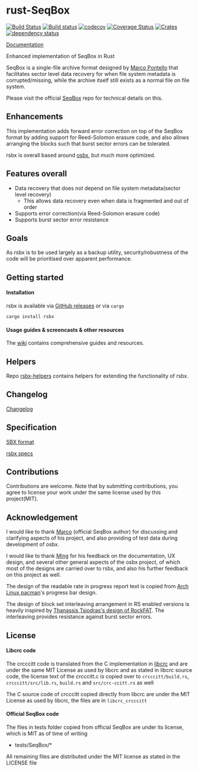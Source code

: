 # rust-SeqBox
[![Build Status](https://travis-ci.org/darrenldl/rust-SeqBox.svg?branch=master)](https://travis-ci.org/darrenldl/rust-SeqBox)
[![Build status](https://ci.appveyor.com/api/projects/status/ho6v99qysi9l8p6d?svg=true)](https://ci.appveyor.com/project/darrenldl/rust-seqbox)
[![codecov](https://codecov.io/gh/darrenldl/rust-SeqBox/branch/master/graph/badge.svg)](https://codecov.io/gh/darrenldl/rust-SeqBox)
[![Coverage Status](https://coveralls.io/repos/github/darrenldl/rust-SeqBox/badge.svg?branch=master)](https://coveralls.io/github/darrenldl/rust-SeqBox?branch=master)
[![Crates](https://img.shields.io/crates/v/rsbx.svg)](https://crates.io/crates/rsbx)
[![dependency status](https://deps.rs/repo/github/darrenldl/rsbx/status.svg)](https://deps.rs/repo/github/darrenldl/rsbx)

[Documentation](https://github.com/darrenldl/rust-SeqBox/wiki)

Enhanced implementation of SeqBox in Rust

SeqBox is a single-file archive format designed by [Marco Pontello](https://github.com/MarcoPon) that facilitates sector level data recovery for when file system metadata is corrupted/missing, while the archive itself still exists as a normal file on file system.

Please visit the official [SeqBox](https://github.com/MarcoPon/SeqBox) repo for technical details on this.

## Enhancements
This implementation adds forward error correction on top of the SeqBox format by adding support for Reed-Solomon erasure code, and also allows arranging the blocks such that burst sector errors can be tolerated.

rsbx is overall based around [osbx](https://github.com/darrenldl/ocaml-SeqBox), but much more optimized.

## Features overall
- Data recovery that does not depend on file system metadata(sector level recovery)
  - This allows data recovery even when data is fragmented and out of order
- Supports error correction(via Reed-Solomon erasure code)
- Supports burst sector error resistance

## Goals
As rsbx is to be used largely as a backup utility, security/robustness of the code will be prioritised over apparent performance.

## Getting started
#### Installation
rsbx is available via [GitHub releases](https://github.com/darrenldl/rust-SeqBox/releases) or via `cargo`
```
cargo install rsbx
```

#### Usage guides & screencasts & other resources
The [wiki](https://github.com/darrenldl/rust-SeqBox/wiki) contains comprehensive guides and resources.

## Helpers
Repo [rsbx-helpers](https://github.com/darrenldl/rsbx-helpers) contains helpers for extending the functionality of rsbx.

## Changelog
[Changelog](CHANGELOG.md)

## Specification
[SBX format](SBX_FORMAT.md)

[rsbx specs](RSBX_SPECS.md)

## Contributions
Contributions are welcome. Note that by submitting contributions, you agree to license your work under the same license used by this project(MIT).

## Acknowledgement
I would like to thank [Marco](https://github.com/MarcoPon) (official SeqBox author) for discussing and clarifying aspects of his project, and also providing of test data during development of osbx.

I would like to thank [Ming](https://github.com/mdchia/) for his feedback on the documentation, UX design, and several other general aspects of the osbx project, of which most of the designs are carried over to rsbx, and also his further feedback on this project as well.

The design of the readable rate in progress report text is copied from [Arch Linux pacman](https://wiki.archlinux.org/index.php/Pacman)'s progress bar design.

The design of block set interleaving arrangement in RS enabled versions is heavily inspired by [Thanassis Tsiodras's design of RockFAT](https://www.thanassis.space/RockFAT.html). The interleaving provides resistance against burst sector errors.

## License

#### Libcrc code
The crcccitt code is translated from the C implementation in [libcrc](https://github.com/lammertb/libcrc) and are under the same MIT License as used by libcrc and as stated in libcrc source code, the license text of the crcccitt.c is copied over to `crcccitt/build.rs`, `crcccitt/src/lib.rs`, `build.rs` and `src/crc-ccitt.rs` as well

The C source code of crcccitt copied directly from libcrc are under the MIT License as used by libcrc, the files are in ```libcrc_crcccitt```

#### Official SeqBox code
The files in tests folder copied from official SeqBox are under its license, which is MIT as of time of writing
  - tests/SeqBox/*

All remaining files are distributed under the MIT license as stated in the LICENSE file
